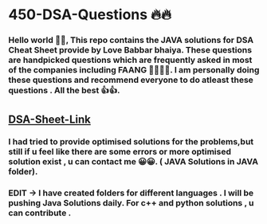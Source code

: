 # 450-DSA-Questions 🔥🔥
### Hello world 👋👋, This repo contains the JAVA solutions for DSA Cheat Sheet provide by Love Babbar bhaiya. These questions are handpicked questions which are frequently asked in most of the companies including FAANG 👩‍💻👨‍💻. I am personally doing these questions and recommend everyone to do  atleast these questions . All the best 👍👍. 
## [DSA-Sheet-Link](https://drive.google.com/file/d/1FMdN_OCfOI0iAeDlqswCiC2DZzD4nPsb/view)
### I had tried to provide optimised solutions for the problems,but still if u feel like there are some errors or more optimised solution exist , u can contact me 😀😀. ( JAVA Solutions in JAVA folder).

### EDIT -> I have created folders for different languages . I will be pushing Java Solutions daily. For c++ and python solutions , u can contribute .
